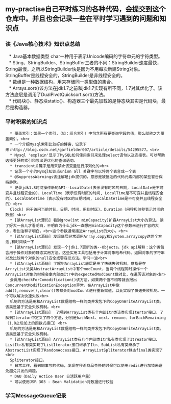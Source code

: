 ## my-practise自己平时练习的各种代码，会提交到这个仓库中。并且也会记录一些在平时学习遇到的问题和知识点
### 读《Java核心技术》知识点总结
    * Java基本数据类型 char一种用于表示Unicode编码的字符单元的字符类型。<br>
    * Sting、StringBuilder、StringBuffer三者的不同：StringBuilder速度最快，String最慢，之所以StringBuilder快是因为不用每次新建String对象。 <br>StringBuffer是线程安全的，StringBuilder是非线程安全的。<br>
    * 数组是一种数据结构，用来存储同一类型值的集合。<br>
    * Arrays.sort()该方法在jdk1.7之前和jdk1.7实现有所不同，1.7对其优化了。该方法底层是调用了DualPivotQuicksort.sort()方法。<br>
    * 代码块{}、静态块static{}、构造器三个最先加载的是静态块其实是代码块，最后是构造器。
### 平时积累的知识点
      * 覆盖索引：如果一个索引，（如：组合索引）中包含所有要查询字段的值，那么就称之为覆盖索引。<br>
      * 一个介绍Mysql索引比较好的博客，记录下来:http://blog.csdn.net/garfielder007/article/details/54295577。<br>
      * Mysql 'explain'显示了MySQL如何使用索引来处理select语句以及连接表。可以帮助选择更好的索引和写出更优化的查询语句。
      * transient关键字是用来禁止该变量进行序列化的<br>
      * 记录一个小的Mysql知识点union all 关键字可以将两个表合成一个表
      * @SuppressWarnings该注解是jdk提供的，意思是被批注的代码元素内部的某些警告保持静默。 
      * 记录jdk1.8时间操作新的API--LocalDate(表示没有时区的日期, LocalDate是不可变并且线程安全的)、LocalTime（表示没有时区的时间, LocalTime是不可变并且线程安全的）、LocalDateTime（表示没有时区的日期时间, LocalDateTime是不可变并且线程安全的）<br>
      Clock( 用于访问当前时刻、日期、时间，用到时区)、Duration（用秒和纳秒表示时间的数量）<br>
      * [读ArrayList源码] 看到grow(int minCapacity)扩容ArrayList大小的算法，读了好大一会儿才看明白，不明白为什么jdk一直想用minCapacity这个参数来进行扩容的大小，看到注释才明白，<br>这个参数通常接近ArrayList的大小。<br>
      * [读ArrayList源码] 发现底层经常调用Array.copy和System.arraycopy这两个方法,有时间读一下
      * [读ArrayList源码] 发现一个jdk1.7更新的类--Objects。jdk api解释：这个类包含用于操作对象的静态实用方法。这些实用工具包括用于计算对象哈希代码、返回对象的字符串以及比较两个对象的null安全或零容忍方法。学习一波<br>
      * [读ArrayList源码] 了解到ArrayList底层是用了快速失败机制，意指是在ArrryList父类AbstractArrayList中有个modCount，当两个线程同时操作一个ArrayList对象的时候会拿内部类Itr中的expectedModCount做对比，在遍历该对象的<br>
      会调用checkForComodification()该方法，如果两个值不相等就会报出ConcurrentModificationException异常，在ArrayList中像add(),remove(),clear()等都会对modCount进行重新赋值，以此实现了快速失败机制。一个可以解决快速失败<br>
      机制的方法是用和ArrayList数据结构一样的类并发包下的CopyOnWriteArrayList类。该类是基于安全失败机制。<br>
      * [读ArrayList源码]  了解到ArrayList类有个内部Itr类该类实现Itertor接口，了解到Iterator中定义了四个方法，分别是hashNext、next、remove、forEachRemaining（1.8之后加上的函数式接口）<br>
      机制的方法是用和ArrayList数据结构一样的类并发包下的CopyOnWriteArrayList类。该类是基于安全失败机制。
      * [读ArrayList源码] ArrayList类有几个内部类Itr私有类实现了Itreator接口、ListItr私有类实现了ListIterator接口继承了Itr、SubList私有类继承了AbstractList实现了RandomAccess接口、ArrayListSpliterator静态final类实现了<br>
      Spliterator接口。
      * 日常工作，看到同事写的代码，发现在秒杀商品兑换的时候可以使用redis进行加锁来避免超兑并发的问题。
      * DAU（Daily Actice User 日活跃用户量）
      * 可以使用JSR 303 - Bean Validation对数据进行校验
### 学习MessageQueue记录
      
 

 
 
